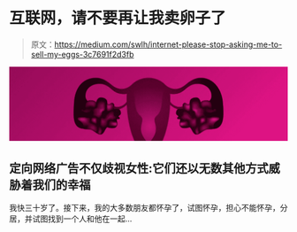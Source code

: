 # 互联网，请不要再让我卖卵子了

> 原文：<https://medium.com/swlh/internet-please-stop-asking-me-to-sell-my-eggs-3c7691f2d3fb>

![](img/1ffce9838f208048522dbb72b232e481.png)

## 定向网络广告不仅歧视女性:它们还以无数其他方式威胁着我们的幸福

我快三十岁了。接下来，我的大多数朋友都怀孕了，试图怀孕，担心不能怀孕，分居，并试图找到一个人和他在一起…